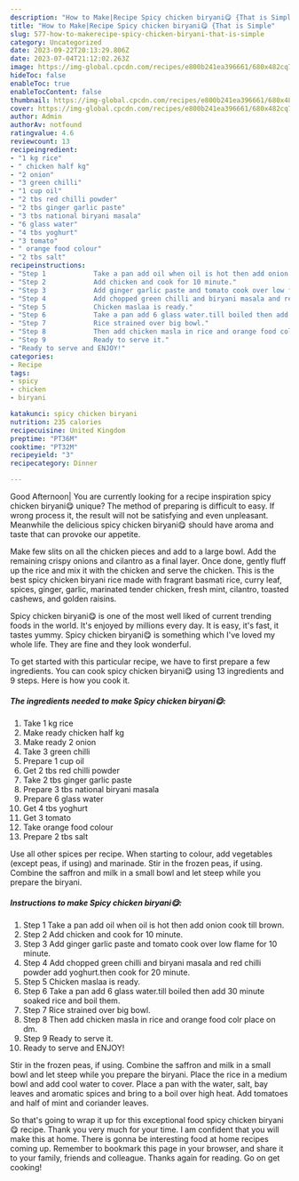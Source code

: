 ```yaml
---
description: "How to Make|Recipe Spicy chicken biryani😋 {That is Simple"
title: "How to Make|Recipe Spicy chicken biryani😋 {That is Simple"
slug: 577-how-to-makerecipe-spicy-chicken-biryani-that-is-simple
category: Uncategorized
date: 2023-09-22T20:13:29.806Z
date: 2023-07-04T21:12:02.263Z
image: https://img-global.cpcdn.com/recipes/e800b241ea396661/680x482cq70/spicy-chicken-biryani-recipe-main-photo.jpg
hideToc: false
enableToc: true
enableTocContent: false
thumbnail: https://img-global.cpcdn.com/recipes/e800b241ea396661/680x482cq70/spicy-chicken-biryani-recipe-main-photo.jpg
cover: https://img-global.cpcdn.com/recipes/e800b241ea396661/680x482cq70/spicy-chicken-biryani-recipe-main-photo.jpg
author: Admin
authorAv: notfound
ratingvalue: 4.6
reviewcount: 13
recipeingredient:
- "1 kg rice"
- " chicken half kg"
- "2 onion"
- "3 green chilli"
- "1 cup oil"
- "2 tbs red chilli powder"
- "2 tbs ginger garlic paste"
- "3 tbs national biryani masala"
- "6 glass water"
- "4 tbs yoghurt"
- "3 tomato"
- " orange food colour"
- "2 tbs salt"
recipeinstructions:
- "Step 1            Take a pan add oil when oil is hot then add onion cook till brown."
- "Step 2            Add chicken and cook for 10 minute."
- "Step 3            Add ginger garlic paste and tomato cook over low flame for 10 minute."
- "Step 4            Add chopped green chilli and biryani masala and red chilli powder add yoghurt.then cook for 20 minute."
- "Step 5            Chicken maslaa is ready."
- "Step 6            Take a pan add 6 glass water.till boiled then add 30 minute soaked rice and boil them."
- "Step 7            Rice strained over big bowl."
- "Step 8            Then add chicken masla in rice and orange food colr place on dm."
- "Step 9            Ready to serve it."
- "Ready to serve and ENJOY!"
categories:
- Recipe
tags:
- spicy
- chicken
- biryani

katakunci: spicy chicken biryani 
nutrition: 235 calories
recipecuisine: United Kingdom
preptime: "PT36M"
cooktime: "PT32M"
recipeyield: "3"
recipecategory: Dinner

---
```



Good Afternoon| You are currently looking for a recipe inspiration spicy chicken biryani😋 unique? The method of preparing is difficult to easy. If wrong process it, the result will not be satisfying and even unpleasant. Meanwhile the delicious spicy chicken biryani😋 should have aroma and taste that can provoke our appetite.





Make few slits on all the chicken pieces and add to a large bowl. Add the remaining crispy onions and cilantro as a final layer. Once done, gently fluff up the rice and mix it with the chicken and serve the chicken. This is the best spicy chicken biryani rice made with fragrant basmati rice, curry leaf, spices, ginger, garlic, marinated tender chicken, fresh mint, cilantro, toasted cashews, and golden raisins.

Spicy chicken biryani😋 is one of the most well liked of current trending foods in the world. It's enjoyed by millions every day. It is easy, it's fast, it tastes yummy. Spicy chicken biryani😋 is something which I've loved my whole life. They are fine and they look wonderful.


To get started with this particular recipe, we have to first prepare a few ingredients. You can cook spicy chicken biryani😋 using 13 ingredients and 9 steps. Here is how you cook it.

<!--inarticleads1-->

##### The ingredients needed to make Spicy chicken biryani😋:

1. Take 1 kg rice
1. Make ready  chicken half kg
1. Make ready 2 onion
1. Take 3 green chilli
1. Prepare 1 cup oil
1. Get 2 tbs red chilli powder
1. Take 2 tbs ginger garlic paste
1. Prepare 3 tbs national biryani masala
1. Prepare 6 glass water
1. Get 4 tbs yoghurt
1. Get 3 tomato
1. Take  orange food colour
1. Prepare 2 tbs salt


Use all other spices per recipe. When starting to colour, add vegetables (except peas, if using) and marinade. Stir in the frozen peas, if using. Combine the saffron and milk in a small bowl and let steep while you prepare the biryani. 

<!--inarticleads2-->

##### Instructions to make Spicy chicken biryani😋:

1. Step 1            Take a pan add oil when oil is hot then add onion cook till brown.
1. Step 2            Add chicken and cook for 10 minute.
1. Step 3            Add ginger garlic paste and tomato cook over low flame for 10 minute.
1. Step 4            Add chopped green chilli and biryani masala and red chilli powder add yoghurt.then cook for 20 minute.
1. Step 5            Chicken maslaa is ready.
1. Step 6            Take a pan add 6 glass water.till boiled then add 30 minute soaked rice and boil them.
1. Step 7            Rice strained over big bowl.
1. Step 8            Then add chicken masla in rice and orange food colr place on dm.
1. Step 9            Ready to serve it.
1. Ready to serve and ENJOY!

Stir in the frozen peas, if using. Combine the saffron and milk in a small bowl and let steep while you prepare the biryani. Place the rice in a medium bowl and add cool water to cover. Place a pan with the water, salt, bay leaves and aromatic spices and bring to a boil over high heat. Add tomatoes and half of mint and coriander leaves. 

So that's going to wrap it up for this exceptional food spicy chicken biryani😋 recipe. Thank you very much for your time. I am confident that you will make this at home. There is gonna be interesting food at home recipes coming up. Remember to bookmark this page in your browser, and share it to your family, friends and colleague. Thanks again for reading. Go on get cooking!
